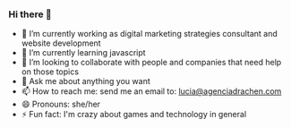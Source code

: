### Hi there 👋

- 🔭 I’m currently working as digital marketing strategies consultant and website development
- 🌱 I’m currently learning javascript
- 👯 I’m looking to collaborate with people and companies that need help on those topics
- 💬 Ask me about anything you want 
- 📫 How to reach me: send me an email to: lucia@agenciadrachen.com
- 😄 Pronouns: she/her
- ⚡ Fun fact: I'm crazy about games and technology in general 
